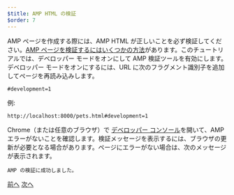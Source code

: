 ```yaml
---
$title: AMP HTML の検証
$order: 7
---
```


AMP ページを作成する際には、AMP HTML が正しいことを必ず検証してください。[AMP ページを検証するにはいくつかの方法](/ja/docs/fundamentals/validate.html)があります。このチュートリアルでは、デベロッパー モードをオンにして AMP 検証ツールを有効にします。デベロッパー モードをオンにするには、URL に次のフラグメント識別子を追加してページを再読み込みします。

```text
#development=1
```

例:

```text
http://localhost:8000/pets.html#development=1 
```

Chrome（または任意のブラウザ）で [デベロッパー コンソール](https://developer.chrome.com/devtools/docs/console)を開いて、AMP エラーがないことを確認します。検証メッセージを表示するには、ブラウザの更新が必要となる場合があります。ページにエラーがない場合は、次のメッセージが表示されます。

```text
AMP の検証に成功しました。
```

<div class="prev-next-buttons">
  <a class="button prev-button" href="/ja/docs/getting_started/visual_story/create_bookend.html"><span class="arrow-prev">前へ</span></a>
  <a class="button next-button" href="/ja/docs/getting_started/visual_story/congratulations.html"><span class="arrow-next">次へ</span></a>
</div>
 
